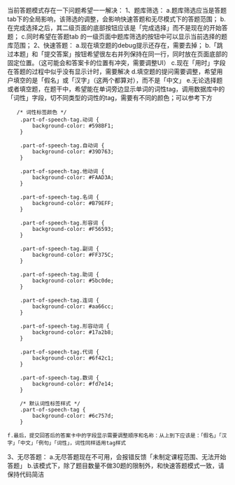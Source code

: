 当前答题模式存在一下问题希望一一解决：
1、题库筛选：
    a.题库筛选应当是答题tab下的全局影响，该筛选的调整，会影响快速答题和无尽模式下的答题范围；
    b.在完成选择之后，其二级页面的底部按钮应该是「完成选择」而不是现在的开始答题；
    c.同时希望在答题tab 的一级页面中题库筛选的按钮中可以显示当前选择的题库范围；
2、快速答题：
    a.现在填空题的debug提示还存在，需要去掉；
    b.「跳过本题」和「提交答案」按钮希望很左右并列保持在同一行，同时放在页面底部的固定位置。（这可能会和答案卡的位置有冲突，需要调整UI）
    c.现在「用时」字段在答题的过程中似乎没有显示计时，需要解决
    d.填空题的提问需要调整，希望用户填空的是「假名」或「汉字」（这两个都算对），而不是「中文」
    e.无论选择题或者填空题，在题干中，希望能在单词旁边显示单词的词性tag，调用数据库中的「词性」字段，切不同类型的词性的tag，需要有不同的颜色；可以参考下方

       /* 词性标签颜色 */
        .part-of-speech-tag.动词 {
            background-color: #598BF1;
        }
        
        .part-of-speech-tag.自动词 {
            background-color: #39D763;
        }
        
        .part-of-speech-tag.他动词 {
            background-color: #FAAD3A;
        }

        .part-of-speech-tag.名词 {
            background-color: #B79EFF;
        }
        
        .part-of-speech-tag.形容词 {
            background-color: #F56593;
        }
        
        .part-of-speech-tag.副词 {
            background-color: #FF375C;
        }

        .part-of-speech-tag.助词 {
            background-color: #5bc0de;
        }
        
        .part-of-speech-tag.连词 {
            background-color: #aa66cc;
        }

        .part-of-speech-tag.形容动词 {
            background-color: #17a2b8;
        }
        
        .part-of-speech-tag.代词 {
            background-color: #6f42c1;
        }
        
        .part-of-speech-tag.数词 {
            background-color: #fd7e14;
        }

        /* 默认词性标签样式 */
        .part-of-speech-tag {
            background-color: #6c757d;
        }

    f.最后，提交回答后的答案卡中的字段显示需要调整顺序和名称：从上到下应该是：「假名」「汉字」「中文」「例句」「词性」，词性同样适用tag样式
3、无尽答题：
    a.无尽答题现在不可用，会报错反馈「未制定课程范围、无法开始答题」
    b.该模式下，除了题目数量不做30题的限制外，和快速答题模式一致，请保持代码简洁
